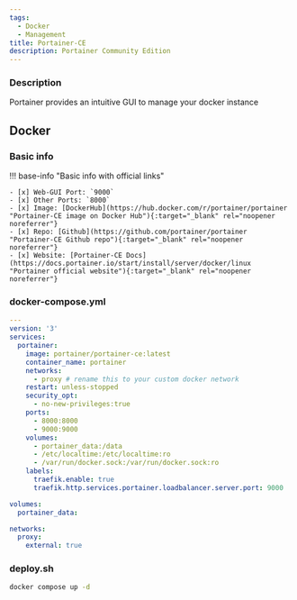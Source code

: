 ```yaml
---
tags:
  - Docker
  - Management
title: Portainer-CE
description: Portainer Community Edition
---
```

### Description

Portainer provides an intuitive GUI to manage your docker instance

## Docker

### Basic info

!!! base-info "Basic info with official links"

    - [x] Web-GUI Port: `9000`
    - [x] Other Ports: `8000`
    - [x] Image: [DockerHub](https://hub.docker.com/r/portainer/portainer "Portainer-CE image on Docker Hub"){:target="_blank" rel="noopener noreferrer"}
    - [x] Repo: [Github](https://github.com/portainer/portainer "Portainer-CE Github repo"){:target="_blank" rel="noopener noreferrer"}
    - [x] Website: [Portainer-CE Docs](https://docs.portainer.io/start/install/server/docker/linux "Portainer official website"){:target="_blank" rel="noopener noreferrer"}

### docker-compose.yml

```yaml
---
version: '3'
services:
  portainer:
    image: portainer/portainer-ce:latest
    container_name: portainer
    networks:
      - proxy # rename this to your custom docker network
    restart: unless-stopped
    security_opt:
      - no-new-privileges:true
    ports:
      - 8000:8000
      - 9000:9000
    volumes:
      - portainer_data:/data
      - /etc/localtime:/etc/localtime:ro
      - /var/run/docker.sock:/var/run/docker.sock:ro
    labels:
      traefik.enable: true
      traefik.http.services.portainer.loadbalancer.server.port: 9000

volumes:
  portainer_data:

networks:
  proxy:
    external: true
```

### deploy.sh

```bash
docker compose up -d
```